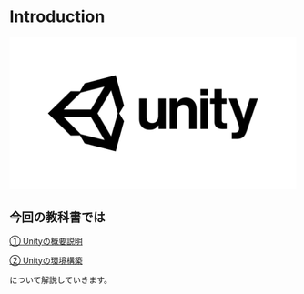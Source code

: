 # Introduction

![](img/unity-masterbrand-black.png)

## 今回の教科書では

[① Unityの概要説明](page1.md)

[② Unityの環境構築](page2.md)

について解説していきます。